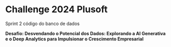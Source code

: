 # Challenge 2024 Plusoft
Sprint 2 código do banco de dados


**Desafio: Desvendando o Potencial dos Dados: Explorando a AI
Generativa e o Deep Analytics para Impulsionar o
Crescimento Empresarial**

